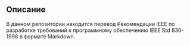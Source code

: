 Описание
--------

В данном репозитории находится перевод Рекомендации IEEE по разработке требований к программному обеспечению IEEE Std 830-1998 в формате Markdown.